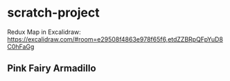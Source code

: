 # scratch-project

Redux Map in Excalidraw:
https://excalidraw.com/#room=e29508f4863e978f65f6,etdZZBRpQFpYuD8C0hFaGg

## Pink Fairy Armadillo
